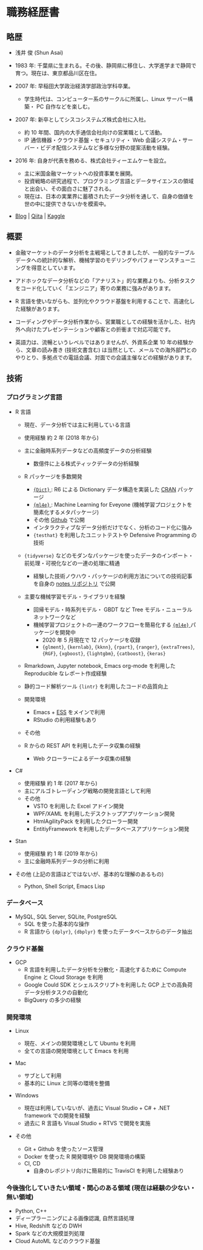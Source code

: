 
# 職務経歴書

## 略歴

-   浅井 俊 (Shun Asai)
-   1983 年: 千葉県に生まれる。その後、静岡県に移住し、大学進学まで静岡で育つ。現在は、東京都品川区在住。
-   2007 年: 早稲田大学政治経済学部政治学科卒業。
    -   学生時代は、コンピューター系のサークルに所属し、Linux サーバー構築・ PC 自作などを楽しむ。
-   2007 年: 新卒としてシスコシステムズ株式会社に入社。
    -   約 10 年間、国内の大手通信会社向けの営業職として活動。
    -   IP 通信機器・クラウド基盤・セキュリティ・ Web 会議システム・サーバー・ビデオ配信システムなど多様な分野の提案活動を経験。
-   2016 年: 自身が代表を務める、株式会社ティーエムケーを設立。
    -   主に米国金融マーケットへの投資事業を展開。
    -   投資戦略の研究過程で、プログラミング言語とデータサイエンスの領域と出会い、その面白さに魅了される。
    -   現在は、日本の実業界に蓄積されたデータ分析を通して、自身の価値を世の中に提供できないかを模索中。

-   [Blog](https://objective-boyd-9b8f29.netlify.app/) | [Qiita](https://qiita.com/five-dots) | [Kaggle](https://www.kaggle.com/shasai)

## 概要

-   金融マーケットのデータ分析を主戦場としてきましたが、一般的なテーブルデータへの統計的な解析、機械学習のモデリングやパフォーマンスチューニングを得意としています。

-   アドホックなデータ分析などの「アナリスト」的な業務よりも、分析タスクをコード化していく「エンジニア」寄りの業務に強みがあります。

-   R 言語を使いながらも、並列化やクラウド基盤を利用することで、高速化した経験があります。

-   コーディングやデータ分析作業から、営業職としての経験を活かした、社内外へ向けたプレゼンテーションや顧客との折衝まで対応可能です。

-   英語力は、流暢というレベルではありませんが、外資系企業 10 年の経験から、文章の読み書き (技術文書含む) は当然として、メールでの海外部門とのやりとり、多拠点での電話会議、対面での会議主催などの経験があります。

## 技術

### プログラミング言語

-   R 言語
    -   現在、データ分析では主に利用している言語
    -   使用経験 約 2 年 (2018 年から)
    -   主に金融時系列データなどの高頻度データの分析経験
        -   数億件に上る株式ティックデータの分析経験
    
    -   R パッケージを多数開発
        -   [ `{Dict}` ](https://github.com/five-dots/Dict): R6 による Dictionary データ構造を実装した [CRAN](https://cran.r-project.org/web/packages/Dict/index.html) パッケージ
        -   [ `{ml4e}` ](https://github.com/five-dots/ml4e): Machine Learning for Eveyone (機械学習プロジェクトを簡素化するメタパッケージ)
        -   その他 [Github](https://github.com/five-dots) で公開
        -   インタラクティブなデータ分析だけでなく、分析のコード化に強み
        -   `{testhat}` を利用したユニットテストや Defensive Programming の技術
    
    -   `{tidyverse}` などのモダンなパッケージを使ったデータのインポート・前処理・可視化などの一連の処理に精通
        -   経験した技術ノウハウ・パッケージの利用方法についての技術記事を自身の [notes リポジトリ](https://github.com/five-dots/notes) で公開
    
    -   主要な機械学習モデル・ライブラリを経験
        -   回帰モデル・時系列モデル・ GBDT など Tree モデル・ニューラルネットワークなど
        -   機械学習プロジェクトの一連のワークフローを簡易化する [ `{ml4e}` ](https://github.com/five-dots/ml4e) パッケージを開発中
            -   2020 年 5 月現在で 12 パッケージを収録
            -   `{glment}`, `{kernlab}`, `{kknn}`, `{rpart}`, `{ranger}`, `{extraTrees}`, `{RGF}`, `{xgboost}`, `{lightgbm}`, `{catboost}`, `{keras}`
    
    -   Rmarkdown, Jupyter notebook, Emacs org-mode を利用した Reproducible なレポート作成経験
    -   静的コード解析ツール `{lintr}` を利用したコードの品質向上
    -   開発環境
        -   Emacs + [ESS](https://ess.r-project.org/index.php?Section=home) をメインで利用
        -   RStudio の利用経験もあり
    -   その他
    -   R からの REST API を利用したデータ収集の経験
        -   Web クローラーによるデータ収集の経験



-   C#
    -   使用経験 約 1 年 (2017 年から)
    -   主にアルゴトレーディング戦略の開発言語として利用
    -   その他
        -   VSTO を利用した Excel アドイン開発
        -   WPF/XAML を利用したデスクトップアプリケーション開発
        -   HtmlAgilityPack を利用したクローラー開発
        -   EntitiyFramework を利用したデータベースアプリケーション開発



-   Stan
    -   使用経験 約 1 年 (2019 年から)
    -   主に金融時系列データの分析に利用



-   その他 (上記の言語ほどではないが、基本的な理解のあるもの)
    -   Python, Shell Script, Emacs Lisp

### データベース

-   MySQL, SQL Server, SQLite, PostgreSQL
    -   SQL を使った基本的な操作
    -   R 言語から `{dplyr}`, `{dbplyr}` を使ったデータベースからのデータ抽出

### クラウド基盤

-   GCP
    -   R 言語を利用したデータ分析を分散化・高速化するために Compute Engine と Cloud Storage を利用
    -   Google Could SDK とシェルスクリプトを利用した GCP 上での高負荷データ分析タスクの自動化
    -   BigQuery の多少の経験

### 開発環境

-   Linux
    -   現在、メインの開発環境として Ubuntu を利用
    -   全ての言語の開発環境として Emacs を利用

-   Mac
    -   サブとして利用
    -   基本的に Linux と同等の環境を整備

-   Windows
    -   現在は利用していないが、過去に Visual Studio + C# + .NET framework での開発を経験
    -   過去に R 言語も Visual Studio + RTVS で開発を実施

-   その他
    -   Git + Github を使ったソース管理
    -   Docker を使った R 開発環境や DB 開発環境の構築
    -   CI, CD
        -   自身のレポジトリ向けに簡易的に TravisCI を利用した経験あり

### 今後強化していきたい領域・関心のある領域 (現在は経験の少ない・無い領域)

-   Python, C++
-   ディープラーニングによる画像認識, 自然言語処理
-   Hive, Redshift などの DWH
-   Spark などの大規模並列処理
-   Cloud AutoML などのクラウド基盤
